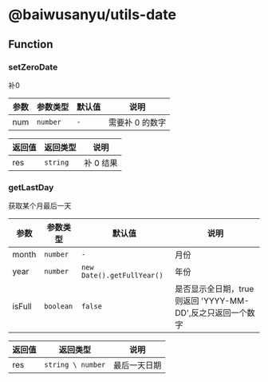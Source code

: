 # @baiwusanyu/utils-date

## Function

### setZeroDate

补0

| 参数     | 参数类型     | 默认值     | 说明        |
|--------|----------|---------|-----------|
| num | `number` | `-`     | 需要补 0 的数字 |

| 返回值 | 返回类型     | 说明     |
|-----|----------|--------|
| res | `string` | 补 0 结果 |

### getLastDay

获取某个月最后一天

| 参数     | 参数类型      | 默认值                        | 说明                                       |
|--------|-----------|----------------------------|------------------------------------------|
| month | `number`  | `-`                        | 月份                                       |
| year | `number`  | `new Date().getFullYear()` | 年份                                       |
| isFull | `boolean` | `false`                 | 是否显示全日期，true 则返回 'YYYY-MM-DD',反之只返回一个数字  |

| 返回值 | 返回类型              | 说明     |
|-----|-------------------|--------|
| res | `string \ number` | 最后一天日期 |